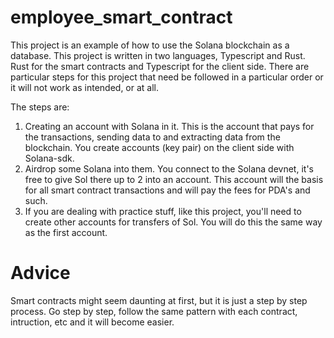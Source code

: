 # employee_smart_contract


This project is an example of how to use the Solana blockchain as a database. 
This project is written in two languages, Typescript and Rust. Rust for the smart contracts and Typescript for the client
side. There are particular steps for this project that need be followed in a particular order or it will not work as intended, or at all.

The steps are:

1. Creating an account with Solana in it. This is the account that pays for the transactions, sending data to and extracting data from the blockchain. You create accounts (key pair) on the client side with Solana-sdk.
2. Airdrop some Solana into them. You connect to the Solana devnet, it's free to give Sol there up to 2 into an account. This account will the basis for all smart contract transactions and will pay the fees for PDA's and such.
3. If you are dealing with practice stuff, like this project, you'll need to create other accounts for transfers of Sol. You will do this the same way as the first account.



# Advice

Smart contracts might seem daunting at first, but it is just a step by step process. Go step by step, follow the same pattern with each contract, intruction, etc and it will become easier.
